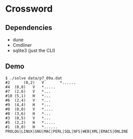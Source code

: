 # Crossword

## Dependencies
- dune
- Cmdliner
- sqlite3 (just the CLI)

## Demo
```
$ ./solve data/p7_09a.dat 
#2      (0,2)   V       *......
#4	(0,8)	V	*.....
#7	(2,6)	V	*...
#10	(5,1)	H	*...
#6	(2,4)	V	*...
#9	(4,4)	H	*...
#0	(0,0)	V	*....
#8	(3,6)	H	*...
#3	(0,5)	V	*...
#5	(2,2)	H	*.....
#1	(0,0)	H	*......
PROLOG|LINUX|GNU|MAC|PERL|SQL|NFS|WEB|XML|EMACS|ONLINE
```
